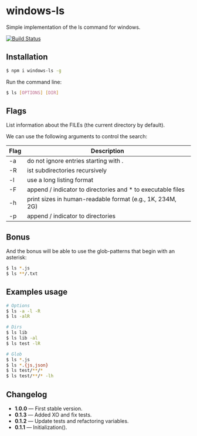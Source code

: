 # windows-ls

Simple implementation of the ls command for windows.

[![Build Status](https://travis-ci.org/mrmlnc/windows-ls.svg?branch=master)](https://travis-ci.org/mrmlnc/windows-ls)

## Installation

```bash
$ npm i windows-ls -g
```

Run the command line:

```bash
$ ls [OPTIONS] [DIR]
```

## Flags

List information about the FILEs (the current directory by default).

We can use the following arguments to control the search:

| Flag | Description                                                 |
|------|-------------------------------------------------------------|
|  -a  | do not ignore entries starting with .                       |
|  -R  | ist subdirectories recursively                              |
|  -l  | use a long listing format                                   |
|  -F  | append / indicator to directories and * to executable files |
|  -h  | print sizes in human-readable format (e.g., 1K, 234M, 2G)   |
|  -p  | append / indicator to directories                           |

## Bonus

And the bonus will be able to use the glob-patterns that begin with an asterisk:

```bash
$ ls *.js
$ ls **/.txt
```

## Examples usage

```bash
# Options
$ ls -a -l -R
$ ls -alR

# Dirs
$ ls lib
$ ls lib -al
$ ls test -lR

# Glob
$ ls *.js
$ ls *.{js,json}
$ ls test/**/*
$ ls test/**/* -lh
```

## Changelog

 - **1.0.0** — First stable version.
 - **0.1.3** — Added XO and fix tests.
 - **0.1.2** — Update tests and refactoring variables.
 - **0.1.1** — Initialization().
